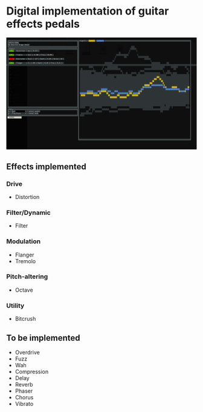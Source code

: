 # Digital implementation of guitar effects pedals

![thumbnail](./Screenshots/screenshot.png)

## Effects implemented

### Drive

* Distortion


### Filter/Dynamic

* Filter

### Modulation

* Flanger
* Tremolo

### Pitch-altering

* Octave

### Utility

* Bitcrush


## To be implemented

* Overdrive
* Fuzz
* Wah
* Compression
* Delay
* Reverb
* Phaser
* Chorus
* Vibrato

